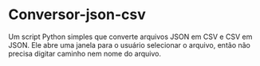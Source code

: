 # Conversor-json-csv

Um script Python simples que converte arquivos JSON em CSV e CSV em JSON. Ele abre uma janela para o usuário selecionar o arquivo, então não precisa digitar caminho nem nome do arquivo.

